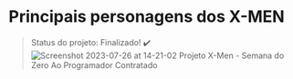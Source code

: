 # Principais personagens dos X-MEN

> Status do projeto: Finalizado! :heavy_check_mark:
![Screenshot 2023-07-26 at 14-21-02 Projeto X-Men - Semana do Zero Ao Programador Contratado](https://github.com/chelo-1/X-MEN/assets/131183713/b8a3a475-9378-473c-ba42-27410ca6482d)

